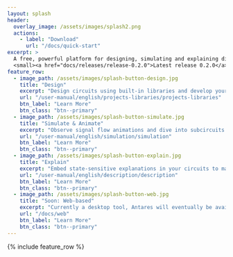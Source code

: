 ```yaml
---
layout: splash
header:
  overlay_image: /assets/images/splash2.png
  actions:
    - label: "Download"
      url: "/docs/quick-start"
excerpt: >
  A free, powerful platform for designing, simulating and explaining digital circuits.<br />
  <small><a href="docs/releases/release-0.2.0">Latest release 0.2.0</a></small>
feature_row:
  - image_path: /assets/images/splash-button-design.jpg
    title: "Design"
    excerpt: "Design circuits using built-in libraries and develop your own libraries."
    url: "/user-manual/english/projects-libraries/projects-libraries"
    btn_label: "Learn More"
    btn_class: "btn--primary"
  - image_path: /assets/images/splash-button-simulate.jpg
    title: "Simulate & Animate"
    excerpt: "Observe signal flow animations and dive into subcircuits while your circuit is simulated."
    url: "/user-manual/english/simulation/simulation"
    btn_label: "Learn More"
    btn_class: "btn--primary"
  - image_path: /assets/images/splash-button-explain.jpg
    title: "Explain"
    excerpt: "Embed state-sensitive explanations in your circuits to make them self-explaining to your audience."
    url: "/user-manual/english/description/description"
    btn_label: "Learn More"
    btn_class: "btn--primary"
  - image_path: /assets/images/splash-button-web.jpg
    title: "Soon: Web-based"
    excerpt: "Currently a desktop tool, Antares will eventually be available in web browsers."
    url: "/docs/web"
    btn_label: "Learn More"
    btn_class: "btn--primary"
---
```


{% include feature_row %}
